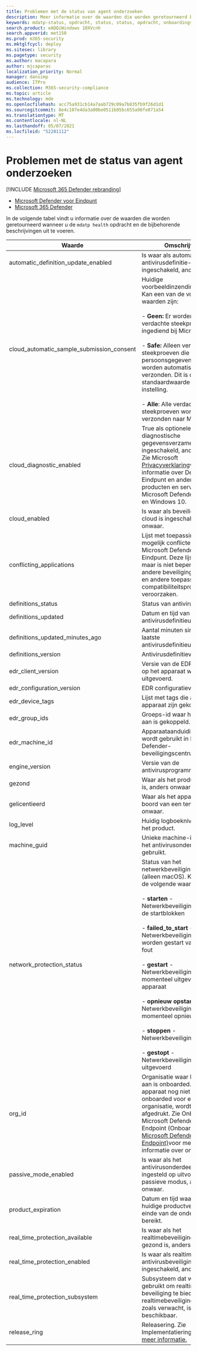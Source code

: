 ```yaml
---
title: Problemen met de status van agent onderzoeken
description: Meer informatie over de waarden die worden geretourneerd bij het uitvoeren van de opdracht mdatp-status
keywords: mdatp-status, opdracht, status, status, opdracht, onboardingstatus
search.product: eADQiWindows 10XVcnh
search.appverid: met150
ms.prod: m365-security
ms.mktglfcycl: deploy
ms.sitesec: library
ms.pagetype: security
ms.author: macapara
author: mjcaparas
localization_priority: Normal
manager: dansimp
audience: ITPro
ms.collection: M365-security-compliance
ms.topic: article
ms.technology: mde
ms.openlocfilehash: acc75a931cb14a7aab729c09a7b835fb9f26d1d1
ms.sourcegitcommit: 8e4c107e4da3a00be0511b05bc655a98fe871a54
ms.translationtype: MT
ms.contentlocale: nl-NL
ms.lasthandoff: 05/07/2021
ms.locfileid: "52281112"
---
```

# <a name="investigate-agent-health-issues"></a>Problemen met de status van agent onderzoeken

[!INCLUDE [Microsoft 365 Defender rebranding](../../includes/microsoft-defender.md)]


- [Microsoft Defender voor Eindpunt](https://go.microsoft.com/fwlink/p/?linkid=2154037)
- [Microsoft 365 Defender](https://go.microsoft.com/fwlink/?linkid=2118804)


In de volgende tabel vindt u informatie over de waarden die worden geretourneerd wanneer u de `mdatp health` opdracht en de bijbehorende beschrijvingen uit te voeren.

| Waarde | Omschrijving |
|-|-|
| automatic_definition_update_enabled | Is waar als automatische antivirusdefinitie-updates zijn ingeschakeld, anders onwaar. |
|  cloud_automatic_sample_submission_consent | Huidige voorbeeldinzendingsniveau. Kan een van de volgende waarden zijn:     <br><br>  - **Geen:** Er worden geen verdachte steekproeven ingediend bij Microsoft.  <br> <br>     - **Safe:** Alleen verdachte steekproeven die geen persoonsgegevens bevatten, worden automatisch verzonden. Dit is de standaardwaarde voor deze instelling.    <br> <br>   - **Alle**: Alle verdachte steekproeven worden verzonden naar Microsoft.   |
| cloud_diagnostic_enabled | True als optionele diagnostische gegevensverzameling is ingeschakeld, anders onwaar. Zie Microsoft [Privacyverklaring](https://go.microsoft.com/fwlink/?linkid=827576)voor meer informatie over Defender voor Eindpunt en andere producten en services, zoals Microsoft Defender Antivirus en Windows 10. |
| cloud_enabled | Is waar als beveiliging in de cloud is ingeschakeld, anders onwaar. |
| conflicting_applications | Lijst met toepassingen die mogelijk conflicteren met Microsoft Defender voor Eindpunt. Deze lijst bevat, maar is niet beperkt tot andere beveiligingsproducten en andere toepassingen die compatibiliteitsproblemen veroorzaken. |
| definitions_status | Status van antivirusdefinities. |
| definitions_updated | Datum en tijd van de laatste antivirusdefinitieupdate. |
| definitions_updated_minutes_ago | Aantal minuten sinds de laatste antivirusdefinitieupdate. |
| definitions_version | Antivirusdefinitieversie. |
| edr_client_version | Versie van de EDR client die op het apparaat wordt uitgevoerd. |
| edr_configuration_version | EDR configuratieversie. |
| edr_device_tags | Lijst met tags die aan het apparaat zijn gekoppeld. |
| edr_group_ids | Groeps-id waar het apparaat aan is gekoppeld. |
| edr_machine_id | Apparaataanduiding die wordt gebruikt in Microsoft Defender-beveiligingscentrum. |
| engine_version | Versie van de antivirusprogramma. |
| gezond | Waar als het product gezond is, anders onwaar. |
| gelicentieerd | Waar als het apparaat is aan boord van een tenant, anders onwaar. |
| log_level | Huidig logboekniveau voor het product. |
| machine_guid | Unieke machine-id die door het antivirusonderdeel wordt gebruikt. |
| network_protection_status                 | Status van het netwerkbeveiligingsonderdeel (alleen macOS). Kan een van de volgende waarden zijn:       <br> <br>- **starten** - Netwerkbeveiliging wordt in de startblokken  <br> <br>     - **failed_to_start** - Netwerkbeveiliging kan niet worden gestart vanwege een fout   <br> <br>    - **gestart** - Netwerkbeveiliging wordt momenteel uitgevoerd op het apparaat     <br> <br>  - **opnieuw opstarten** - Netwerkbeveiliging wordt momenteel opnieuw gestart   <br> <br>    - **stoppen** - Netwerkbeveiliging stopt     <br> <br>  - **gestopt** - Netwerkbeveiliging wordt niet uitgevoerd |
| org_id | Organisatie waar het apparaat aan is onboarded. Als het apparaat nog niet is onboarded voor een organisatie, wordt dit niet afgedrukt. Zie Onboard to Microsoft Defender for Endpoint (Onboard [to Microsoft Defender for Endpoint)](onboarding.md)voor meer informatie over onboarding. |
| passive_mode_enabled | Is waar als het antivirusonderdeel is ingesteld op uitvoeren in de passieve modus, anders onwaar. |
| product_expiration | Datum en tijd waarop de huidige productversie het einde van de ondersteuning bereikt. |
| real_time_protection_available | Is waar als het realtimebeveiligingsonderdeel gezond is, anders onwaar. |
| real_time_protection_enabled | Is waar als realtime antivirusbeveiliging is ingeschakeld, anders onwaar. |
| real_time_protection_subsystem | Subsysteem dat wordt gebruikt om realtime-beveiliging te bieden. Als realtimebeveiliging niet werkt zoals verwacht, is dit niet beschikbaar. |
| release_ring | Releasering. Zie Implementatieringen voor [meer informatie.](deployment-rings.md) |